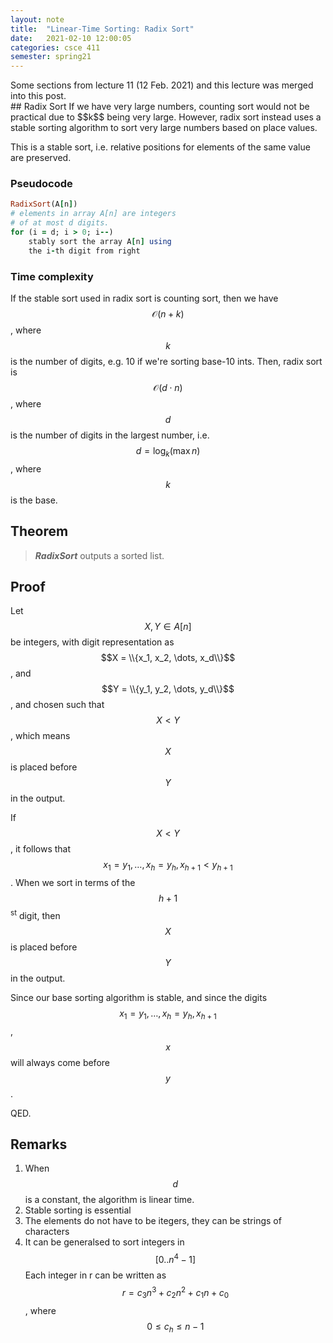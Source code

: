 ```yaml
---
layout: note
title:  "Linear-Time Sorting: Radix Sort"
date:   2021-02-10 12:00:05
categories: csce 411
semester: spring21
---
```

<figcaption>Some sections from lecture 11 (12 Feb. 2021) and this lecture was merged into this post.</figcaption>
## Radix Sort
If we have very large numbers, counting sort would not be practical due to $$k$$ being very large. However, radix sort instead uses a stable sorting algorithm to sort very large numbers based on place values.

This is a stable sort, i.e. relative positions for elements of the same value are preserved.

### Pseudocode
```ruby
RadixSort(A[n])
# elements in array A[n] are integers
# of at most d digits.
for (i = d; i > 0; i--)
    stably sort the array A[n] using
    the i-th digit from right
```

### Time complexity
If the stable sort used in radix sort is counting sort, then we have $$\mathcal{O}(n + k)$$, where $$k$$ is the number of digits, e.g. 10 if we're sorting base-10 ints. Then, radix sort is $$\mathcal{O}(d\cdot n)$$, where $$d$$ is the number of digits in the largest number, i.e. $$d = \log_k (\max n)$$, where $$k$$ is the base.


## Theorem
> ***RadixSort*** outputs a sorted list.

## Proof
Let $$X, Y \in A[n]$$ be integers, with digit representation as$$X = \\{x_1, x_2, \dots, x_d\\}$$, and $$Y = \\{y_1, y_2, \dots, y_d\\}$$, and chosen such that $$X < Y$$, which means $$X$$ is placed before $$Y$$ in the output.

If $$X < Y$$, it follows that $$x_1 = y_1, \dots, x_h = y_h, x_{h+1} < y_{h+1}$$. When we sort in terms of the $$h + 1$$<sup>st</sup> digit, then $$X$$ is placed before $$Y$$ in the output.

Since our base sorting algorithm is stable, and since the digits $$x_1 = y_1, \dots, x_h = y_h, x_{h+1}$$, $$x$$ will always come before $$y$$.

QED.

## Remarks
1. When $$d$$ is a constant, the algorithm is linear time.
2. Stable sorting is essential
3. The elements do not have to be itegers, they can be strings of characters
4. It can be generalsed to sort integers in $$[0..n^4-1]$$
    Each integer in r can be written as $$r = c_3n^3 + c_2n^2 + c_1n + c_0$$, where $$0 \leq c_h \leq n - 1$$
